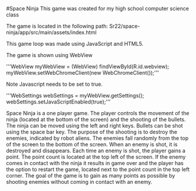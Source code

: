 #Space Ninja
This game was created for my high school computer science class

The game is located in the following path: Sr22/space-ninja/app/src/main/assets/index.html

This game loop was made using JavaScript and HTML5.

The game is shown using WebView

   '''WebView myWebView = (WebView) findViewById(R.id.webview);
        myWebView.setWebChromeClient(new WebChromeClient());'''
        
Note Javascript needs to be set to true.

   '''WebSettings webSettings = myWebView.getSettings();
        webSettings.setJavaScriptEnabled(true);'''

Space Ninja is a one player game. The player controls the movement of the ninja (located at the bottom of the screen) and the shooting of the bullets. The ninja can be moved using the left and right keys. Bullets can be shot using the space bar key. The purpose of the shooting is to destroy the enemies, indicated by robot aliens. The enemies fall randomly from the top of the screen to the bottom of the screen. When an enemy is shot, it is destroyed and disappears. Each time an enemy is shot, the player gains a point. The point count is located at the top left of the screen. If the enemy comes in contact with the ninja it results in game over and the player has the option to restart the game, located next to the point count in the top left corner. The goal of the game is to gain as many points as possible by shooting enemies without coming in contact with an enemy. 

